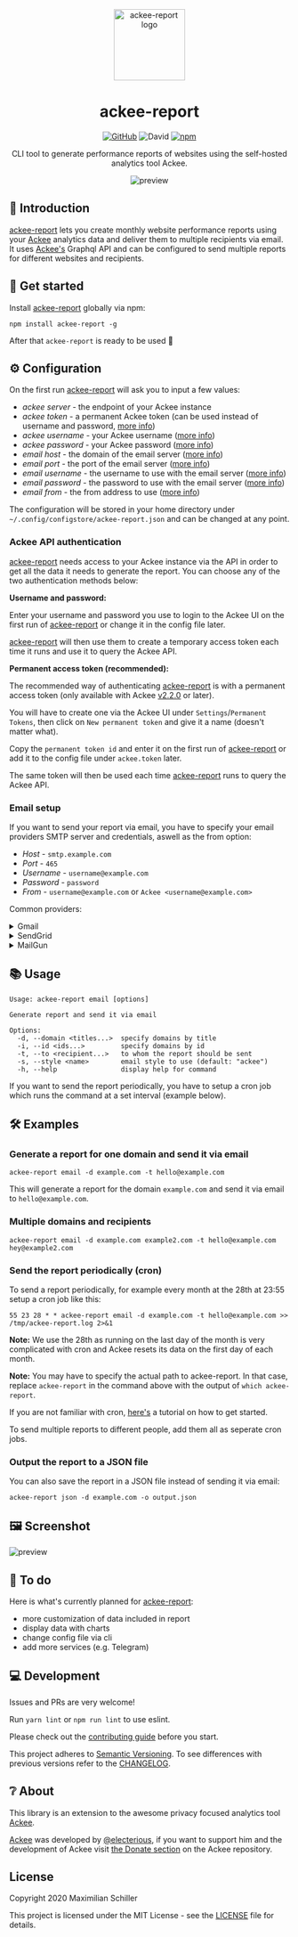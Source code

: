 <div align="center">
  
<img src="https://cdn.mxis.ch/assets/ackee-report/logo.png" title="ackee-report" alt="ackee-report logo" width="128">

# ackee-report

[![GitHub](https://img.shields.io/github/license/mashape/apistatus.svg)](https://github.com/BetaHuhn/ackee-report/blob/master/LICENSE) ![David](https://img.shields.io/david/betahuhn/ackee-report) [![npm](https://img.shields.io/npm/v/ackee-report)](https://www.npmjs.com/package/ackee-report)

CLI tool to generate performance reports of websites using the self-hosted analytics tool Ackee.

![preview](https://cdn.mxis.ch/assets/ackee-report/mockupSmall.png)


</div>

## 👋 Introduction

[ackee-report](https://github.com/BetaHuhn/ackee-report) lets you create monthly website performance reports using your [Ackee](https://github.com/electerious/ackee) analytics data and deliver them to multiple recipients via email. It uses [Ackee's](https://github.com/electerious/ackee) Graphql API and can be configured to send multiple reports for different websites and recipients.

## 🚀 Get started

Install [ackee-report](https://github.com/BetaHuhn/ackee-report) globally via npm:
```shell
npm install ackee-report -g
```

After that `ackee-report` is ready to be used 🎉

## ⚙️ Configuration

On the first run [ackee-report](https://github.com/BetaHuhn/ackee-report) will ask you to input a few values:

- *ackee server* - the endpoint of your Ackee instance
- *ackee token* - a permanent Ackee token (can be used instead of username and password, [more info](#ackee-api-authentication))
- *ackee username* - your Ackee username ([more info](#ackee-api-authentication))
- *ackee password* - your Ackee password ([more info](#ackee-api-authentication))
- *email host* - the domain of the email server ([more info](#email-setup))
- *email port* - the port of the email server ([more info](#email-setup))
- *email username* - the username to use with the email server ([more info](#email-setup))
- *email password* - the password to use with the email server ([more info](#email-setup))
- *email from* - the from address to use ([more info](#email-setup))

The configuration will be stored in your home directory under `~/.config/configstore/ackee-report.json` and can be changed at any point.

### Ackee API authentication

[ackee-report](https://github.com/BetaHuhn/ackee-report) needs access to your Ackee instance via the API in order to get all the data it needs to generate the report. You can choose any of the two authentication methods below:

**Username and password:**

Enter your username and password you use to login to the Ackee UI on the first run of [ackee-report](https://github.com/BetaHuhn/ackee-report) or change it in the config file later.

[ackee-report](https://github.com/BetaHuhn/ackee-report) will then use them to create a temporary access token each time it runs and use it to query the Ackee API.

**Permanent access token (recommended):**

The recommended way of authenticating [ackee-report](https://github.com/BetaHuhn/ackee-report) is with a permanent access token (only available with Ackee [v2.2.0](https://github.com/electerious/Ackee/releases/tag/v2.2.0) or later). 

You will have to create one via the Ackee UI under `Settings`/`Permanent Tokens`, then click on `New permanent token` and give it a name (doesn't matter what).

Copy the `permanent token id` and enter it on the first run of [ackee-report](https://github.com/BetaHuhn/ackee-report) or add it to the config file under `ackee.token` later.

The same token will then be used each time [ackee-report](https://github.com/BetaHuhn/ackee-report) runs to query the Ackee API.

### Email setup

If you want to send your report via email, you have to specify your email providers SMTP server and credentials, aswell as the from option:

- *Host* - `smtp.example.com`
- *Port* - `465`
- *Username* - `username@example.com`
- *Password* - `password`
- *From* - `username@example.com` or `Ackee <username@example.com>`

Common providers:

<details><summary>Gmail</summary>

If you use gmail to send emails, use these values:

- *Host* - `smtp.gmail.com`
- *Port* - `465`
- *Username* -  your gmail username (your email address)
- *Password* -  your gmail password or if you have 2FA enabled, an ["Application Specific password"](https://security.google.com/settings/security/apppasswords)

</details>

<details><summary>SendGrid</summary>

If you use SendGrid to send emails, use these values:

- *Host* - `smtp.sendgrid.net`
- *Port* - `465`
- *Username* -  `apikey` (everyone's username is apiKey)
- *Password* - your API Key (generate one [here](https://app.sendgrid.com/settings/api_keys))
</details>

<details><summary>MailGun</summary>

If you use SendGrid to send emails, use these values:

- *Host* - `smtp.mailgun.org`
- *Port* - `465`
- *Username* -  `postmaster@yourdomain.name`
- *Password* - get your password [here](https://app.mailgun.com/app/domains)

</details>

## 📚 Usage

```shell
Usage: ackee-report email [options]

Generate report and send it via email

Options:
  -d, --domain <titles...>  specify domains by title
  -i, --id <ids...>         specify domains by id
  -t, --to <recipient...>   to whom the report should be sent
  -s, --style <name>        email style to use (default: "ackee")
  -h, --help                display help for command
```

If you want to send the report periodically, you have to setup a cron job which runs the command at a set interval (example below).

## 🛠️ Examples

### Generate a report for one domain and send it via email

```shell
ackee-report email -d example.com -t hello@example.com
```

This will generate a report for the domain `example.com` and send it via email to `hello@example.com`.

### Multiple domains and recipients

```shell
ackee-report email -d example.com example2.com -t hello@example.com hey@example2.com
```

### Send the report periodically (cron)

To send a report periodically, for example every month at the 28th at 23:55 setup a cron job like this:

```shell
55 23 28 * * ackee-report email -d example.com -t hello@example.com >> /tmp/ackee-report.log 2>&1
```

**Note:** We use the 28th as running on the last day of the month is very complicated with cron and Ackee resets its data on the first day of each month.

**Note:** You may have to specify the actual path to ackee-report. In that case, replace `ackee-report` in the command above with the output of `which ackee-report`.

If you are not familiar with cron, [here's](https://ostechnix.com/a-beginners-guide-to-cron-jobs/) a tutorial on how to get started.

To send multiple reports to different people, add them all as seperate cron jobs.

### Output the report to a JSON file

You can also save the report in a JSON file instead of sending it via email:

```shell
ackee-report json -d example.com -o output.json
```

## 🖼️ Screenshot

![preview](https://cdn.mxis.ch/assets/ackee-report/multiple.png)

## 📝 To do

Here is what's currently planned for [ackee-report](https://github.com/BetaHuhn/ackee-report):

- more customization of data included in report
- display data with charts
- change config file via cli
- add more services (e.g. Telegram)

## 💻 Development

Issues and PRs are very welcome!

Run `yarn lint` or `npm run lint` to use eslint.

Please check out the [contributing guide](CONTRIBUTING.md) before you start.

This project adheres to [Semantic Versioning](https://semver.org/spec/v2.0.0.html). To see differences with previous versions refer to the [CHANGELOG](CHANGELOG.md).

## ❔ About

This library is an extension to the awesome privacy focused analytics tool [Ackee](https://github.com/electerious/ackee).

[Ackee](https://github.com/electerious/ackee) was developed by [@electerious](https://github.com/electerious), if you want to support him and the development of Ackee visit [the Donate section](https://github.com/electerious/ackee#donate) on the Ackee repository.

## License

Copyright 2020 Maximilian Schiller

This project is licensed under the MIT License - see the [LICENSE](LICENSE) file for details.
